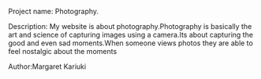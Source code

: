 Project name: Photography.
 
Description:  My website is about photography.Photography is basically the art and science of capturing images using a camera.Its about capturing the good and even sad moments.When someone views photos they are able to feel nostalgic about the moments

Author:Margaret Kariuki








































































































 


























































































































































